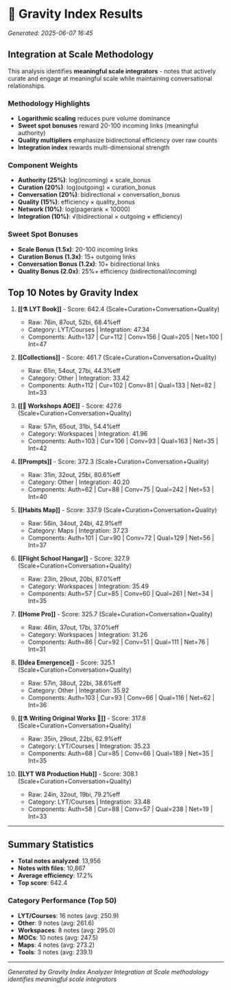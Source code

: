 # 🌟 Gravity Index Results

*Generated: 2025-06-07 16:45*

## Integration at Scale Methodology

This analysis identifies **meaningful scale integrators** - notes that actively curate and engage at meaningful scale while maintaining conversational relationships.

### Methodology Highlights
- **Logarithmic scaling** reduces pure volume dominance
- **Sweet spot bonuses** reward 20-100 incoming links (meaningful authority)
- **Quality multipliers** emphasize bidirectional efficiency over raw counts
- **Integration index** rewards multi-dimensional strength

### Component Weights
- **Authority (25%)**: log(incoming) × scale_bonus
- **Curation (20%)**: log(outgoing) × curation_bonus
- **Conversation (20%)**: bidirectional × conversation_bonus
- **Quality (15%)**: efficiency × quality_bonus
- **Network (10%)**: log(pagerank × 10000)
- **Integration (10%)**: √(bidirectional × outgoing × efficiency)

### Sweet Spot Bonuses
- **Scale Bonus (1.5x)**: 20-100 incoming links
- **Curation Bonus (1.3x)**: 15+ outgoing links
- **Conversation Bonus (1.2x)**: 10+ bidirectional links
- **Quality Bonus (2.0x)**: 25%+ efficiency (bidirectional/incoming)

## Top 10 Notes by Gravity Index

1. **[[⚗️ LYT Book]]** - Score: 642.4 (Scale+Curation+Conversation+Quality)
   - Raw: 76in, 87out, 52bi, 68.4%eff
   - Category: LYT/Courses | Integration: 47.34
   - Components: Auth=137 | Cur=112 | Conv=156 | Qual=205 | Net=100 | Int=47

2. **[[Collections]]** - Score: 461.7 (Scale+Curation+Conversation+Quality)
   - Raw: 61in, 54out, 27bi, 44.3%eff
   - Category: Other | Integration: 33.42
   - Components: Auth=112 | Cur=102 | Conv=81 | Qual=133 | Net=82 | Int=33

3. **[[🌋 Workshops AOE]]** - Score: 427.6 (Scale+Curation+Conversation+Quality)
   - Raw: 57in, 65out, 31bi, 54.4%eff
   - Category: Workspaces | Integration: 41.96
   - Components: Auth=103 | Cur=106 | Conv=93 | Qual=163 | Net=35 | Int=42

4. **[[Prompts]]** - Score: 372.3 (Scale+Curation+Conversation+Quality)
   - Raw: 31in, 32out, 25bi, 80.6%eff
   - Category: Other | Integration: 40.20
   - Components: Auth=62 | Cur=88 | Conv=75 | Qual=242 | Net=53 | Int=40

5. **[[Habits Map]]** - Score: 337.9 (Scale+Curation+Conversation+Quality)
   - Raw: 56in, 34out, 24bi, 42.9%eff
   - Category: Maps | Integration: 37.23
   - Components: Auth=101 | Cur=90 | Conv=72 | Qual=129 | Net=56 | Int=37

6. **[[Flight School Hangar]]** - Score: 327.9 (Scale+Curation+Conversation+Quality)
   - Raw: 23in, 29out, 20bi, 87.0%eff
   - Category: Workspaces | Integration: 35.49
   - Components: Auth=57 | Cur=85 | Conv=60 | Qual=261 | Net=34 | Int=35

7. **[[Home Pro]]** - Score: 325.7 (Scale+Curation+Conversation+Quality)
   - Raw: 46in, 37out, 17bi, 37.0%eff
   - Category: Workspaces | Integration: 31.26
   - Components: Auth=86 | Cur=92 | Conv=51 | Qual=111 | Net=76 | Int=31

8. **[[Idea Emergence]]** - Score: 325.1 (Scale+Curation+Conversation+Quality)
   - Raw: 57in, 38out, 22bi, 38.6%eff
   - Category: Other | Integration: 35.92
   - Components: Auth=103 | Cur=93 | Conv=66 | Qual=116 | Net=62 | Int=36

9. **[[⚗️ Writing Original Works 🦋]]** - Score: 317.8 (Scale+Curation+Conversation+Quality)
   - Raw: 35in, 29out, 22bi, 62.9%eff
   - Category: LYT/Courses | Integration: 35.23
   - Components: Auth=68 | Cur=85 | Conv=66 | Qual=189 | Net=35 | Int=35

10. **[[LYT W8 Production Hub]]** - Score: 308.1 (Scale+Curation+Conversation+Quality)
    - Raw: 24in, 32out, 19bi, 79.2%eff
    - Category: LYT/Courses | Integration: 33.48
    - Components: Auth=58 | Cur=88 | Conv=57 | Qual=238 | Net=19 | Int=33

---

## Summary Statistics
- **Total notes analyzed**: 13,956
- **Notes with files**: 10,867
- **Average efficiency**: 17.2%
- **Top score**: 642.4

### Category Performance (Top 50)
- **LYT/Courses**: 16 notes (avg: 250.9)
- **Other**: 9 notes (avg: 261.6)
- **Workspaces**: 8 notes (avg: 295.0)
- **MOCs**: 10 notes (avg: 247.5)
- **Maps**: 4 notes (avg: 273.2)
- **Tools**: 3 notes (avg: 239.1)

---

*Generated by Gravity Index Analyzer*
*Integration at Scale methodology identifies meaningful scale integrators*